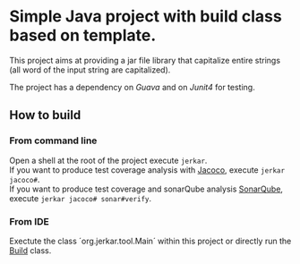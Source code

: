 # Simple Java project with build class based on template.

This project aims at providing a jar file library that capitalize entire strings (all word of the input string are capitalized).

The project has a dependency on *Guava* and on *Junit4* for testing.

## How to build

### From command line
Open a shell at the root of the project execute `jerkar`. <br/>
If you want to produce test coverage analysis with [Jacoco](http://eclemma.org/jacoco/), execute `jerkar jacoco#`. <br/>
If you want to produce test coverage and sonarQube analysis [SonarQube](http://www.sonarqube.org/), execute `jerkar jacoco# sonar#verify`.

### From IDE
Exectute the class ´org.jerkar.tool.Main´ within this project or directly run the [Build](./build/def/Build.java) class. 

